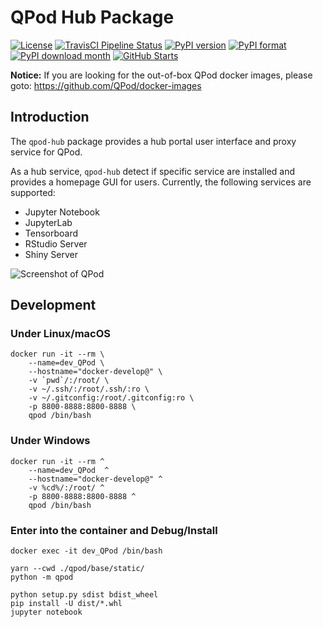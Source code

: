 # QPod Hub Package

[![License](https://img.shields.io/badge/License-BSD%203--Clause-green.svg)](https://opensource.org/licenses/BSD-3-Clause)
[![TravisCI Pipeline Status](https://img.shields.io/travis/com/QPod/qpod-hub.svg)](https://travis-ci.com/QPod/qpod-hub)
[![PyPI version](https://img.shields.io/pypi/v/qpod-hub.svg)](https://pypi.org/project/qpod-hub/#history)
[![PyPI format](https://img.shields.io/pypi/format/qpod-hub.svg)](https://pypi.org/project/qpod-hub/#files)
[![PyPI download month](https://img.shields.io/pypi/dm/qpod-hub.svg)](https://pypi.org/project/qpod-hub/)
[![GitHub Starts](https://img.shields.io/github/stars/QPod/qpod-hub.svg?label=Stars&style=social)](https://github.com/QPod/qpod-hub/stargazers)

**Notice:** If you are looking for the out-of-box QPod docker images, please goto: https://github.com/QPod/docker-images

## Introduction

The `qpod-hub` package provides a hub portal user interface and proxy service for QPod.

As a hub service, `qpod-hub` detect if specific service are installed and provides a homepage GUI for users.
Currently, the following services are supported: 
 - Jupyter Notebook
 - JupyterLab
 - Tensorboard
 - RStudio Server
 - Shiny Server

![Screenshot of QPod](https://i.imgur.com/zEaSliT.jpg "Screenshot of QPod")

## Development

### Under Linux/macOS
```
docker run -it --rm \
    --name=dev_QPod \
    --hostname="docker-develop@" \
    -v `pwd`/:/root/ \
    -v ~/.ssh/:/root/.ssh/:ro \
    -v ~/.gitconfig:/root/.gitconfig:ro \
    -p 8800-8888:8800-8888 \
    qpod /bin/bash
```

### Under Windows
```
docker run -it --rm ^
    --name=dev_QPod  ^
    --hostname="docker-develop@" ^
    -v %cd%/:/root/ ^
    -p 8800-8888:8800-8888 ^
    qpod /bin/bash
```

### Enter into the container and Debug/Install
```
docker exec -it dev_QPod /bin/bash

yarn --cwd ./qpod/base/static/
python -m qpod

python setup.py sdist bdist_wheel
pip install -U dist/*.whl
jupyter notebook
```
